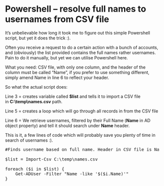 # Powershell – resolve full names to usernames from CSV file

It&#8217;s unbelievable how long it took me to figure out this simple Powershell script, but yet it does the trick :).

Often you receive a request to do a certain action with a bunch of accounts, and (obviously) the list provided contains the full names rather usernames. Pain to do it manually, but yet we can utilise Powershell here.

What you need: CSV file, with only one column, and the header of the column must be called &#8220;Name&#8221;, if you prefer to use something different, simply amend Name in line 6 to reflect your header.

So what the actual script does:

Line 3 = creates variable called **$list** and tells it to import a CSV file in **C:\temp\names.csv** path.

Line 5 = creates a loop which will go through all records in from the CSV file

Line 6 = We retrieve usernames, filtered by their Full Name (**Name** in AD object property) and tell it should search under **Name** header.

This is it, a few lines of code which will probably save you plenty of time in search of usernames :).

<pre class="lang:ps decode:true" title="Resolve full names to usernames">#Finds username based on full name. Header in CSV file is Name.

$list = Import-Csv C:\temp\names.csv

foreach ($i in $list) {
    Get-ADUser -Filter "Name -like '$($i.Name)'"
}
</pre>

